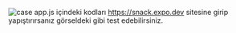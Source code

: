 ![case](https://user-images.githubusercontent.com/26299182/174452588-1210afcc-f9bd-435b-b0bd-2dcc0106d64c.png)
app.js içindeki kodları https://snack.expo.dev sitesine girip yapıştırırsanız görseldeki gibi test edebilirsiniz.

